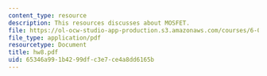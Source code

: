 ```yaml
---
content_type: resource
description: This resources discusses about MOSFET.
file: https://ol-ocw-studio-app-production.s3.amazonaws.com/courses/6-002-circuits-and-electronics-spring-2007/65346a991b4299dfc3e7ce4a8dd6165b_hw8.pdf
file_type: application/pdf
resourcetype: Document
title: hw8.pdf
uid: 65346a99-1b42-99df-c3e7-ce4a8dd6165b
---
```

